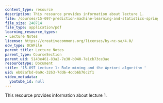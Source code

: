 ```yaml
---
content_type: resource
description: This resource provides information about lecture 1.
file: /courses/15-097-prediction-machine-learning-and-statistics-spring-2012/eb02afbd0a9c32637dd64cdb6b76c2f1_MIT15_097S12_lec01.pdf
file_size: 248714
file_type: application/pdf
learning_resource_types:
- Lecture Notes
license: https://creativecommons.org/licenses/by-nc-sa/4.0/
ocw_type: OCWFile
parent_title: Lecture Notes
parent_type: CourseSection
parent_uid: 5143e461-83a2-7e30-b040-7e1cb73ce3ae
resourcetype: Document
title: '15.097 Lecture 1: Rule mining and the Apriori algorithm '
uid: eb02afbd-0a9c-3263-7dd6-4cdb6b76c2f1
video_metadata:
  youtube_id: null
---
```

This resource provides information about lecture 1.